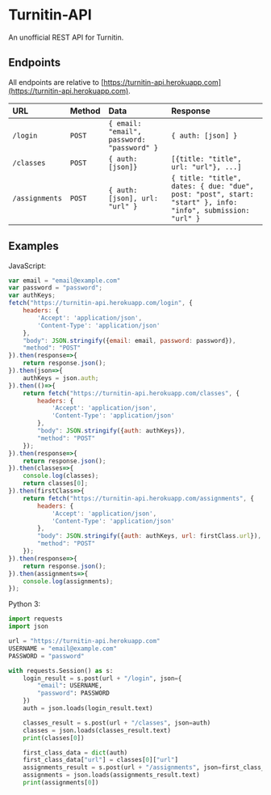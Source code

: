 # Turnitin-API
An unofficial REST API for Turnitin.

## Endpoints

All endpoints are relative to [https://turnitin-api.herokuapp.com](https://turnitin-api.herokuapp.com).

| URL | Method | Data | Response |
|:----|:-------|:-----|:---------|
| `/login` | `POST` | `{ email: "email", password: "password" }` | `{ auth: [json] }` |
| `/classes` | `POST` | `{ auth: [json]} ` | `[{title: "title", url: "url"}, ...]` |
| `/assignments` | `POST` | `{ auth: [json], url: "url" }` | `{ title: "title", dates: { due: "due", post: "post", start: "start" }, info: "info", submission: "url" }` |

## Examples
JavaScript:
```javascript
var email = "email@example.com"
var password = "password";
var authKeys;
fetch("https://turnitin-api.herokuapp.com/login", {
    headers: {
        'Accept': 'application/json',
        'Content-Type': 'application/json'
    },
    "body": JSON.stringify({email: email, password: password}),
    "method": "POST"
}).then(response=>{
    return response.json();
}).then(json=>{
    authKeys = json.auth;
}).then(()=>{
    return fetch("https://turnitin-api.herokuapp.com/classes", {
        headers: {
            'Accept': 'application/json',
            'Content-Type': 'application/json'
        },
        "body": JSON.stringify({auth: authKeys}),
        "method": "POST"
    });
}).then(response=>{
    return response.json();
}).then(classes=>{
    console.log(classes);
    return classes[0];
}).then(firstClass=>{
    return fetch("https://turnitin-api.herokuapp.com/assignments", {
        headers: {
            'Accept': 'application/json',
            'Content-Type': 'application/json'
        },
        "body": JSON.stringify({auth: authKeys, url: firstClass.url}),
        "method": "POST"
    });
}).then(response=>{
    return response.json();
}).then(assignments=>{
    console.log(assignments);
});
```
Python 3:
```python
import requests
import json

url = "https://turnitin-api.herokuapp.com"
USERNAME = "email@example.com"
PASSWORD = "password"

with requests.Session() as s:
    login_result = s.post(url + "/login", json={
        "email": USERNAME,
        "password": PASSWORD
    })
    auth = json.loads(login_result.text)

    classes_result = s.post(url + "/classes", json=auth)
    classes = json.loads(classes_result.text)
    print(classes[0])

    first_class_data = dict(auth)
    first_class_data["url"] = classes[0]["url"]
    assignments_result = s.post(url + "/assignments", json=first_class_data)
    assignments = json.loads(assignments_result.text)
    print(assignments[0])
```
